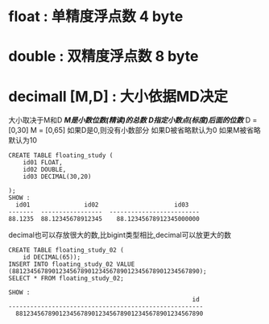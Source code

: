 # float : 单精度浮点数 4 byte
# double : 双精度浮点数 8 byte
# decimall \[M,D\] : 大小依据MD决定
大小取决于M和D
***M是小数位数(精读)的总数***
***D指定小数点(标度)后面的位数***
D = \[0,30]
M = \[0,65]
如果D是0,则没有小数部分
如果D被省略默认为0
如果M被省略默认为10
```
CREATE TABLE floating_study (
	id01 FLOAT,
	id02 DOUBLE,
	id03 DECIMAL(30,20)
	
);
SHOW : 
  id01               id02                     id03  
-------  -----------------  -------------------------
88.1235  88.12345678912345    88.12345678912345000000
```
decimal也可以存放很大的数,比bigint类型相比,decimal可以放更大的数
```
CREATE TABLE floating_study_02 (
	id DECIMAL(65));
INSERT INTO floating_study_02 VALUE (8812345678901234567890123456789012345678901234567890);
SELECT * FROM floating_study_02;

SHOW :
                                                   id  
------------------------------------------------------
  8812345678901234567890123456789012345678901234567890
```



